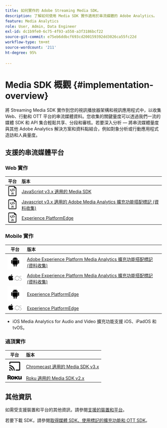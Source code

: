 ```yaml
---
title: 如何實作的 Adobe Streaming Media SDK。
description: 了解如何使用 Media SDK 實作適用於串流媒體的 Adobe Analytics。
feature: Media Analytics
role: User, Admin, Data Engineer
exl-id: dc1b9fe0-6c75-4f93-a558-a3f3186bcf22
source-git-commit: e75eb6ddbcf693cd200159392dd3026ca55fc22d
workflow-type: tm+mt
source-wordcount: '211'
ht-degree: 95%

---
```


# Media SDK 概觀 {#implementation-overview}

將 Streaming Media SDK 實作到您的視訊播放器架構和視訊應用程式中，以收集 Web、行動和 OTT 平台的串流媒體資料。您收集的關鍵量度可以透過我們一流的媒體 SDK 和 API 集合輕鬆共享、分段和審核。若要深入分析 — 將串流媒體量度與其他 Adobe Analytics 解決方案和資料點結合，例如對象分析或行動應用程式造訪和人員量度。

## 支援的串流媒體平台

### Web 實作

| 平台 |  版本 |
|:----:|:----|
| <img src="assets/javascript-icon.png"> | [JavaScript v3.x 適用的 Media SDK](../../getting-started/download-sdks.md#web-implementation-download-web-sdk) |
| <img src="assets/javascript-icon.png"> | [Javascript v3.x 適用的 Adobe Media Analytics 擴充功能搭配標記 (資料收集)](../../getting-started/download-sdks.md#web-implementation-download-web-sdk) |
| <img src="assets/javascript-icon.png"> | [Experience PlatformEdge](../../getting-started/download-sdks.md#web-implementation-download-web-sdk) |

### Mobile 實作

| 平台 |  版本 |
|:----:|:----|
| <img src="assets/android-icon.png"> | [Adobe Experience Platform Media Analytics 擴充功能搭配標記 (資料收集)](../../getting-started/download-sdks.md#mobile-implementation-get-mobile-extension) |
| <img src="assets/apple-ios-icon.png"> | [Adobe Experience Platform Media Analytics 擴充功能搭配標記 (資料收集)](../../getting-started/download-sdks.md#mobile-implementation-get-mobile-extension) |
| <img src="assets/android-icon.png"> | [Experience PlatformEdge](../../getting-started/download-sdks.md#mobile-implementation-get-mobile-extension) |
| <img src="assets/apple-ios-icon.png"> | [Experience PlatformEdge](../../getting-started/download-sdks.md#mobile-implementation-get-mobile-extension) |

* iOS Media Analytics for Audio and Video 擴充功能支援 iOS、iPadOS 和 tvOS。

### 過頂實作

| 平台 |  版本 |
|:------:|:-----|
| <img src="assets/chromecast-icon.png"> | [Chromecast 適用的 Media SDK v3.x](../../getting-started/download-sdks.md#over-the-top-implementation-download-ott-libraries) |
| <img src="assets/roku-icon.png"> | [Roku 適用的 Media SDK v2.x](../../getting-started/download-sdks.md#over-the-top-implementation-download-ott-libraries) |


## 其他資訊

如需受支援裝置和平台的其他資訊，請參閱[支援的裝置和平台](/help/getting-started/supported-devices.md)。

若要下載 SDK，請參閱[取得媒體 SDK、使用標記的擴充功能和 OTT SDK](/help/getting-started/download-sdks.md)。
